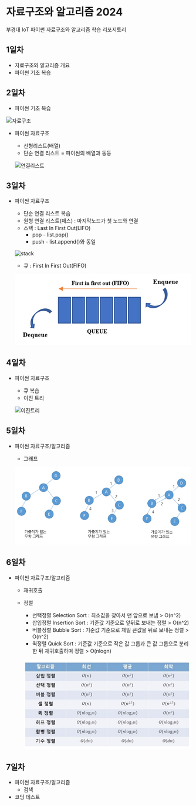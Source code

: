 # 자료구조와 알고리즘 2024
부경대 IoT 파이썬 자료구조와 알고리즘 학습 리포지토리

## 1일차
- 자료구조와 알고리즘 개요
- 파이썬 기초 복습

## 2일차
- 파이썬 기초 복습

![자료구조](https://t1.daumcdn.net/cfile/tistory/23202B4C53FDC5600C)

- 파이썬 자료구조
    - 선형리스트(배열)
    - 단순 연결 리스트 = 파이썬의 배열과 동등

    ![연결리스트](https://upload.wikimedia.org/wikipedia/commons/9/9c/Single_linked_list.png)

## 3일차
- 파이썬 자료구조
    - 단순 연결 리스트 복습
    - 원형 연결 리스트(패스) : 마지막노드가 첫 노드와 연결
    - 스택 : Last In First Out(LIFO)
        - pop - list.pop()
        - push - list.append()와 동일

    ![stack](https://cs.lmu.edu/~ray/images/stack.gif)

    - 큐 : First In First Out(FIFO)
    
    ![queue](https://raw.githubusercontent.com/breadcoffee/DS-Algorithm-2024/main/images/Queue.png)

## 4일차
- 파이썬 자료구조
    - 큐 복습
    - 이진 트리

    ![이진트리](https://kahee.github.io//assets/post_img/tree3.png)

## 5일차
- 파이썬 자료구조/알고리즘
    - 그래프
    
    ![그래프](https://github.com/breadcoffee/DS-Algorithm-2024/blob/main/images/graph02.png?raw=true)

## 6일차
- 파이썬 자료구조/알고리즘
    - 재귀호출
    - 정렬
        - 선택정렬 Selection Sort : 최소값을 찾아서 맨 앞으로 보냄 > O(n^2)
        - 삽입정렬 Insertion Sort : 기준값 기준으로 앞뒤로 보내는 정렬 > O(n^2)
        - 버블정렬 Bubble Sort : 기준값 기준으로 제일 큰값을 뒤로 보내는 정렬 > O(n^2)
        - 퀵정렬   Quick Sort : 기준값 기준으로 작은 값 그룹과 큰 값 그룹으로 분리한 뒤 재귀호출하며 정렬 > O(nlogn)

        ![정렬](https://github.com/breadcoffee/DS-Algorithm-2024/blob/main/images/sorthig.jpg?raw=true)

## 7일차
- 파이썬 자료구조/알고리즘
    - 검색
- 코딩 테스트